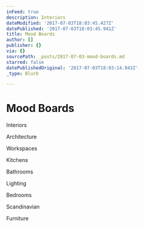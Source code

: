 ```yaml
---
inFeed: true
description: Interiors
dateModified: '2017-07-03T18:03:45.427Z'
datePublished: '2017-07-03T18:03:45.941Z'
title: Mood Boards
author: []
publisher: {}
via: {}
sourcePath: _posts/2017-07-03-mood-boards.md
starred: false
datePublishedOriginal: '2017-07-03T18:03:14.943Z'
_type: Blurb

---
```

# Mood Boards

Interiors

Architecture

Workspaces 

Kitchens

Bathrooms

Lighting

Bedrooms

Scandinavian 

Furniture